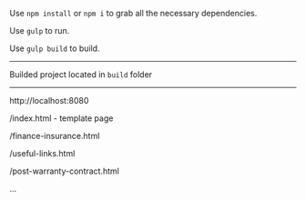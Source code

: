 Use `npm install` or `npm i`  to grab all the necessary dependencies.

Use `gulp` to run.

Use `gulp build` to build.

---

Builded project located in `build` folder

---

http://localhost:8080

/index.html - template page

/finance-insurance.html

/useful-links.html

/post-warranty-contract.html

...